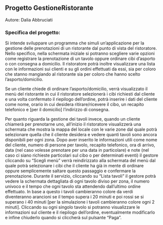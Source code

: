 <h2>Progetto GestioneRistorante</h2>

Autore: Dalia Abbruciati

<h3>Specifica del progetto:</h3>
Si intende sviluppare un programma che simuli un’applicazione per la gestione delle prenotazioni di un ristorante dal punto di vista del ristoratore. Nello specifico, nella schermata iniziale si potranno scegliere varie opzioni come registrare la prenotazione di un tavolo oppure ordinare cibi d’asporto o con consegna a domicilio. Il ristoratore potrà inoltre visualizzare una lista con le informazioni sui clienti e su gli ordini effettuati da essi, sia per coloro che stanno mangiando al ristorante sia per coloro che hanno scelto l’asporto/domicilio.

Se un cliente chiede di ordinare l’asporto/domicilio, verrà visualizzato il menù del ristorante in cui il ristoratore selezionerà i cibi richiesti dal cliente e una volta confermato il riepilogo dell’ordine, potrà inserire i dati del cliente come nome, orario in cui desidera ritirare/ricevere il cibo, un recapito telefonico e [per il domicilio] l’indirizzo di consegna.

Per quanto riguarda la gestione dei tavoli invece, quando un cliente chiamerà per prenotarne uno, all’inizio il ristoratore visualizzerà una schermata che mostra la mappa del locale con le varie zone dal quale potrà selezionare quella che il cliente desidera e vedere quanti tavoli sono ancora disponibili per ogni zona. Dopo aver inserito le informazioni utili come nome del cliente, numero di persone per tavolo, recapito telefonico, ora di arrivo, data (nel caso volesse prenotare per una data in particolare) e note (nel caso ci siano richieste particolari sul cibo o per determinati eventi) il gestore cliccando su “Scegli menù” verrà reindirizzato alla schermata del menù dal quale potrà selezionare i cibi che il cliente ha già in mente di ordinare oppure semplicemente saltare questo passaggio e confermare la prenotazione.
Durante il servizio, cliccando su “Lista tavoli” il gestore potrà vedere la schermata dettagliata di ogni tavolo diviso per zona, il numero univoco e il tempo che ogni tavolo sta attendendo dall’ultimo ordine effettuato. In base a questo i tavoli cambieranno colore da verdi diventeranno arancioni se il tempo supera i 20 minuti e poi rossi se si superano i 40 minuti [per la simulazione i tavoli cambieranno colore ogni 2 minuti]. Cliccando su ogni singolo tavolo si potranno visualizzare le informazioni sul cliente e il riepilogo dell’ordine, eventualmente modificarlo e infine chiuderlo quando si cliccherà sul pulsante “Paga”.


